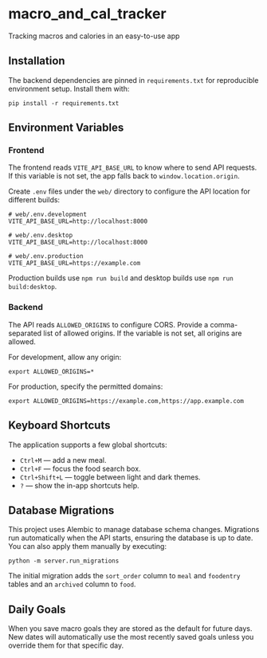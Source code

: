 # macro_and_cal_tracker
Tracking macros and calories in an easy-to-use app

## Installation

The backend dependencies are pinned in `requirements.txt` for reproducible
environment setup. Install them with:

```
pip install -r requirements.txt
```

## Environment Variables

### Frontend

The frontend reads `VITE_API_BASE_URL` to know where to send API requests. If this
variable is not set, the app falls back to `window.location.origin`.

Create `.env` files under the `web/` directory to configure the API location for
different builds:

```
# web/.env.development
VITE_API_BASE_URL=http://localhost:8000

# web/.env.desktop
VITE_API_BASE_URL=http://localhost:8000

# web/.env.production
VITE_API_BASE_URL=https://example.com
```

Production builds use `npm run build` and desktop builds use `npm run build:desktop`.

### Backend

The API reads `ALLOWED_ORIGINS` to configure CORS. Provide a comma-separated list of allowed
origins. If the variable is not set, all origins are allowed.

For development, allow any origin:

```
export ALLOWED_ORIGINS=*
```

For production, specify the permitted domains:

```
export ALLOWED_ORIGINS=https://example.com,https://app.example.com
```

## Keyboard Shortcuts

The application supports a few global shortcuts:

- `Ctrl+M` — add a new meal.
- `Ctrl+F` — focus the food search box.
- `Ctrl+Shift+L` — toggle between light and dark themes.
- `?` — show the in-app shortcuts help.

## Database Migrations

This project uses Alembic to manage database schema changes. Migrations run
automatically when the API starts, ensuring the database is up to date. You can
also apply them manually by executing:

```
python -m server.run_migrations
```

The initial migration adds the `sort_order` column to `meal` and `foodentry`
tables and an `archived` column to `food`.

## Daily Goals

When you save macro goals they are stored as the default for future days. New dates
will automatically use the most recently saved goals unless you override them for
that specific day.
